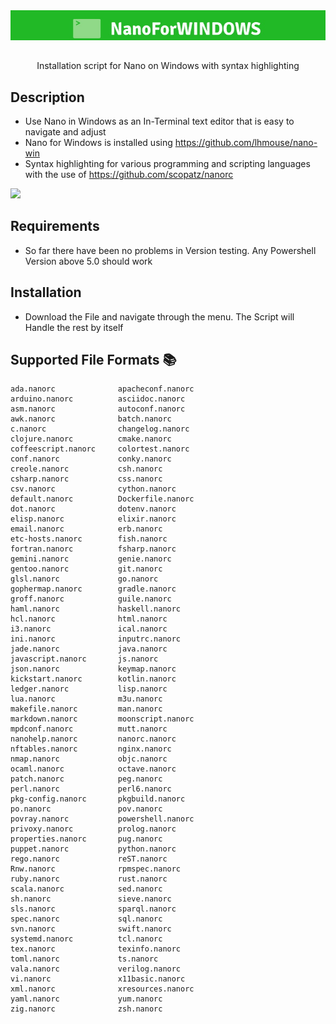 <div align="center" width="100%">
    <img src="https://github.com/DarkZoneSD/NanoForWINDOWS/blob/master/NanoForWINDOWS.jpg" width="550" />
</div>

<div align="center" width="100%">
    <h2></h2>
    <p>Installation script for Nano on Windows with syntax highlighting</p>

</div>

## Description
- Use Nano in Windows as an In-Terminal text editor that is easy to navigate and adjust
- Nano for Windows is installed using https://github.com/lhmouse/nano-win
- Syntax highlighting for various programming and scripting languages with the use of https://github.com/scopatz/nanorc 

<img src="https://github.com/DarkZoneSD/NanoWithSyntaxHighlightForWIN/blob/master/Example.PNG" width="700px">

##  Requirements
- So far there have been no problems in Version testing. Any Powershell Version above 5.0 should work
##  Installation
- Download the File and navigate through the menu. The Script will Handle the rest by itself
## Supported File Formats 📚
```
ada.nanorc              apacheconf.nanorc
arduino.nanorc          asciidoc.nanorc
asm.nanorc              autoconf.nanorc
awk.nanorc              batch.nanorc
c.nanorc                changelog.nanorc
clojure.nanorc          cmake.nanorc
coffeescript.nanorc     colortest.nanorc
conf.nanorc             conky.nanorc  
creole.nanorc           csh.nanorc
csharp.nanorc           css.nanorc
csv.nanorc              cython.nanorc
default.nanorc          Dockerfile.nanorc
dot.nanorc              dotenv.nanorc
elisp.nanorc            elixir.nanorc
email.nanorc            erb.nanorc
etc-hosts.nanorc        fish.nanorc
fortran.nanorc          fsharp.nanorc
gemini.nanorc           genie.nanorc
gentoo.nanorc           git.nanorc
glsl.nanorc             go.nanorc
gophermap.nanorc        gradle.nanorc
groff.nanorc            guile.nanorc
haml.nanorc             haskell.nanorc
hcl.nanorc              html.nanorc
i3.nanorc               ical.nanorc
ini.nanorc              inputrc.nanorc
jade.nanorc             java.nanorc
javascript.nanorc       js.nanorc
json.nanorc             keymap.nanorc
kickstart.nanorc        kotlin.nanorc
ledger.nanorc           lisp.nanorc
lua.nanorc              m3u.nanorc
makefile.nanorc         man.nanorc
markdown.nanorc         moonscript.nanorc
mpdconf.nanorc          mutt.nanorc
nanohelp.nanorc         nanorc.nanorc
nftables.nanorc         nginx.nanorc
nmap.nanorc             objc.nanorc
ocaml.nanorc            octave.nanorc
patch.nanorc            peg.nanorc
perl.nanorc             perl6.nanorc
pkg-config.nanorc       pkgbuild.nanorc
po.nanorc               pov.nanorc
povray.nanorc           powershell.nanorc
privoxy.nanorc          prolog.nanorc
properties.nanorc       pug.nanorc
puppet.nanorc           python.nanorc
rego.nanorc             reST.nanorc
Rnw.nanorc              rpmspec.nanorc
ruby.nanorc             rust.nanorc
scala.nanorc            sed.nanorc
sh.nanorc               sieve.nanorc
sls.nanorc              sparql.nanorc
spec.nanorc             sql.nanorc
svn.nanorc              swift.nanorc
systemd.nanorc          tcl.nanorc
tex.nanorc              texinfo.nanorc
toml.nanorc             ts.nanorc
vala.nanorc             verilog.nanorc
vi.nanorc               x11basic.nanorc
xml.nanorc              xresources.nanorc
yaml.nanorc             yum.nanorc
zig.nanorc              zsh.nanorc

``` 



